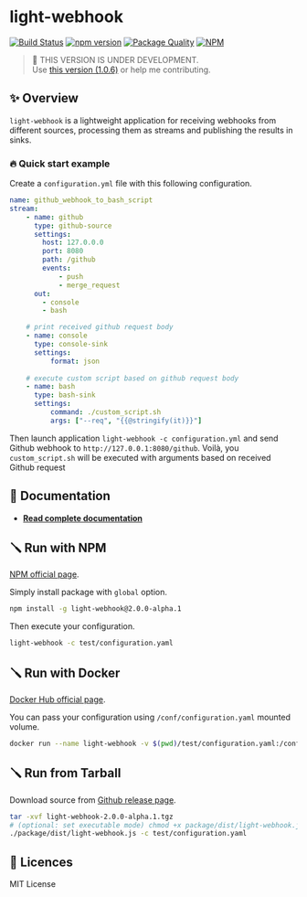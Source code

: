 # light-webhook

[![Build Status](https://travis-ci.org/rpenco/light-webhook.svg?branch=2.x)](https://travis-ci.org/rpenco/light-webhook)
[![npm version](https://badge.fury.io/js/light-webhook.svg)](https://badge.fury.io/js/light-webhook)
[![Package Quality](https://npm.packagequality.com/shield/light-webhook.png)](https://packagequality.com/#?package=light-webhook)
[![NPM](https://img.shields.io/npm/dt/light-webhook.svg)](https://npmjs.org/package/light-webhook)  

> 👷 THIS VERSION IS UNDER DEVELOPMENT.  
> Use [this version (1.0.6)](https://github.com/rpenco/light-webhook/tree/1.0) or help me contributing. 

## ✨ Overview

`light-webhook` is a lightweight application for receiving webhooks from different sources, processing them as streams and publishing the results in sinks.  

### 🔥 Quick start example 

Create a `configuration.yml` file with this following configuration.

```yaml
name: github_webhook_to_bash_script             
stream:                             
    - name: github               
      type: github-source        
      settings:
        host: 127.0.0.0
        port: 8080
        path: /github
        events:
            - push
            - merge_request
      out:
        - console                 
        - bash                 

    # print received github request body 
    - name: console              
      type: console-sink         
      settings:                  
          format: json
    
    # execute custom script based on github request body
    - name: bash
      type: bash-sink
      settings:
          command: ./custom_script.sh
          args: ["--req", "{{@stringify(it)}}"]
```

Then launch application `light-webhook -c configuration.yml` and send Github webhook to `http://127.0.0.1:8080/github`.
Voilà, you `custom_script.sh` will be executed with arguments based on received Github request 

## 📕 Documentation

 - **[Read complete documentation](https://rpenco.github.io/light-webhook/)**


## 🪛 Run with NPM

[NPM official page](https://www.npmjs.com/package/light-webhook).

Simply install package with `global` option.

```bash
npm install -g light-webhook@2.0.0-alpha.1
```

Then execute your configuration.

```bash
light-webhook -c test/configuration.yaml
```


## 🪛 Run with Docker 

[Docker Hub official page](https://hub.docker.com/r/rpenco/light-webhook).

You can pass your configuration using `/conf/configuration.yaml` mounted volume. 

```bash
docker run --name light-webhook -v $(pwd)/test/configuration.yaml:/conf/configuration.yaml -p 8080:8080 rpenco/light-webhook:2.0.0-alpha.1
```

## 🪛 Run from Tarball

Download source from [Github release page](https://github.com/rpenco/light-webhook/releases).

```bash
tar -xvf light-webhook-2.0.0-alpha.1.tgz
# (optional: set executable mode) chmod +x package/dist/light-webhook.js
./package/dist/light-webhook.js -c test/configuration.yaml
```

## 📄 Licences

MIT License